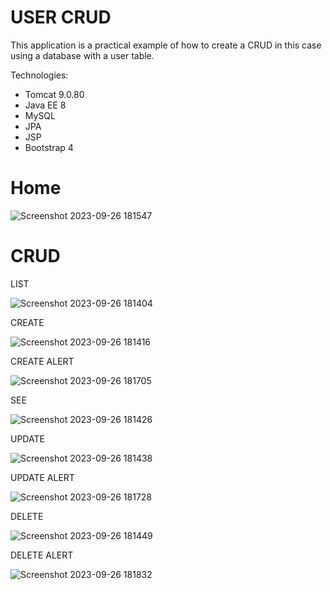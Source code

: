 # USER CRUD
This application is a practical example of how to create a CRUD in this case using a database with a user table.

Technologies:

- Tomcat 9.0.80
- Java EE 8
- MySQL
- JPA
- JSP
- Bootstrap 4

# Home
![Screenshot 2023-09-26 181547](https://github.com/RomelTeja7/USER_CRUD/assets/118077551/7ba06130-ef7e-4756-b028-952ee819b89c)
# CRUD
LIST

![Screenshot 2023-09-26 181404](https://github.com/RomelTeja7/USER_CRUD/assets/118077551/7f830729-45de-4608-bd12-1276e3c05bd2)

CREATE

![Screenshot 2023-09-26 181416](https://github.com/RomelTeja7/USER_CRUD/assets/118077551/555c80dd-353a-4f3f-8336-4a8fc2fcc782)

CREATE ALERT

![Screenshot 2023-09-26 181705](https://github.com/RomelTeja7/USER_CRUD/assets/118077551/72f01537-c235-489f-ab0f-f33f91781670)

SEE

![Screenshot 2023-09-26 181426](https://github.com/RomelTeja7/USER_CRUD/assets/118077551/489dbe23-8fae-4035-854d-5eb8bd91cb43)

UPDATE

![Screenshot 2023-09-26 181438](https://github.com/RomelTeja7/USER_CRUD/assets/118077551/02d9f603-847c-4b65-9811-ef71af9097de)

UPDATE ALERT

![Screenshot 2023-09-26 181728](https://github.com/RomelTeja7/USER_CRUD/assets/118077551/38a626c0-c2b9-4c75-be52-dfdf7d9ab03e)

DELETE

![Screenshot 2023-09-26 181449](https://github.com/RomelTeja7/USER_CRUD/assets/118077551/2b6c8344-1bba-416f-9114-b7f084e9dd9c)

DELETE ALERT

![Screenshot 2023-09-26 181832](https://github.com/RomelTeja7/USER_CRUD/assets/118077551/4bceb9ca-2c51-47cf-a55a-ffc7f55e7254)
